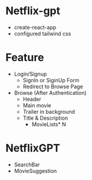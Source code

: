 # Netflix-gpt

- create-react-app
- configured tailwind css

# Feature

- Login/Signup
  - SignIn or SiginUp Form
  - Redirect to Browse Page
- Browse (After Authentication)
  - Header
  - Main movie
  - Trailer in background
  - Title & Description
    - MovieLists\* N

# NetflixGPT

- SearchBar
- MovieSuggestion
